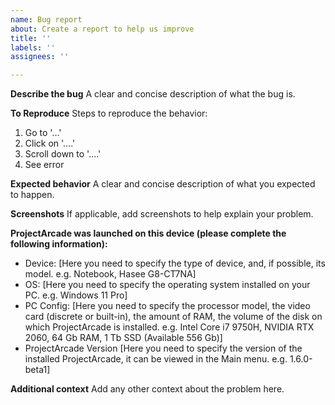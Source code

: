 ```yaml
---
name: Bug report
about: Create a report to help us improve
title: ''
labels: ''
assignees: ''

---
```


**Describe the bug**
A clear and concise description of what the bug is.

**To Reproduce**
Steps to reproduce the behavior:
1. Go to '...'
2. Click on '....'
3. Scroll down to '....'
4. See error

**Expected behavior**
A clear and concise description of what you expected to happen.

**Screenshots**
If applicable, add screenshots to help explain your problem.

**ProjectArcade was launched on this device (please complete the following information):**
 - Device: [Here you need to specify the type of device, and, if possible, its model. e.g. Notebook, Hasee G8-CT7NA]
 - OS: [Here you need to specify the operating system installed on your PC. e.g. Windows 11 Pro]
 - PC Config: [Here you need to specify the processor model, the video card (discrete or built-in), the amount of RAM, the volume of the disk on which ProjectArcade is installed. e.g. Intel Core i7 9750H, NVIDIA RTX 2060, 64 Gb RAM, 1 Tb SSD (Available 556 Gb)]
 - ProjectArcade Version [Here you need to specify the version of the installed ProjectArcade, it can be viewed in the Main menu. e.g. 1.6.0-beta1]

**Additional context**
Add any other context about the problem here.
